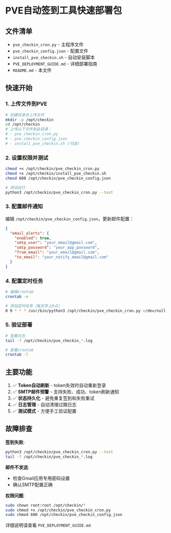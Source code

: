 # PVE自动签到工具快速部署包

## 文件清单

- `pve_checkin_cron.py` - 主程序文件
- `pve_checkin_config.json` - 配置文件
- `install_pve_checkin.sh` - 自动安装脚本
- `PVE_DEPLOYMENT_GUIDE.md` - 详细部署指南
- `README.md` - 本文件

## 快速开始

### 1. 上传文件到PVE
```bash
# 创建目录并上传文件
mkdir -p /opt/checkin
cd /opt/checkin
# 上传以下文件到此目录：
# - pve_checkin_cron.py
# - pve_checkin_config.json
# - install_pve_checkin.sh (可选)
```

### 2. 设置权限并测试
```bash
chmod +x /opt/checkin/pve_checkin_cron.py
chmod +x /opt/checkin/install_pve_checkin.sh
chmod 600 /opt/checkin/pve_checkin_config.json

# 测试运行
python3 /opt/checkin/pve_checkin_cron.py --test
```

### 3. 配置邮件通知
编辑 `/opt/checkin/pve_checkin_config.json`，更新邮件配置：
```json
{
  "email_alerts": {
    "enabled": true,
    "smtp_user": "your_email@gmail.com",
    "smtp_password": "your_app_password",
    "from_email": "your_email@gmail.com",
    "to_email": "your_notify_email@gmail.com"
  }
}
```

### 4. 配置定时任务
```bash
# 编辑crontab
crontab -e

# 添加定时任务（每天早上9点）
0 9 * * * /usr/bin/python3 /opt/checkin/pve_checkin_cron.py >/dev/null 2>&1
```

### 5. 验证部署
```bash
# 查看日志
tail -f /opt/checkin/pve_checkin_*.log

# 查看crontab
crontab -l
```

## 主要功能

1. ✅ **Token自动刷新** - token失效时自动重新登录
2. ✅ **SMTP邮件预警** - 支持失败、成功、token刷新通知
3. ✅ **状态持久化** - 避免重复签到和失败重试
4. ✅ **日志管理** - 自动清理过期日志
5. ✅ **测试模式** - 方便手工验证配置

## 故障排查

**签到失败**:
```bash
python3 /opt/checkin/pve_checkin_cron.py --test
tail -f /opt/checkin/pve_checkin_*.log
```

**邮件不发送**:
- 检查Gmail应用专用密码设置
- 确认SMTP配置正确

**权限问题**:
```bash
sudo chown root:root /opt/checkin/*
sudo chmod +x /opt/checkin/pve_checkin_cron.py
sudo chmod 600 /opt/checkin/pve_checkin_config.json
```

详细说明请查看 `PVE_DEPLOYMENT_GUIDE.md`